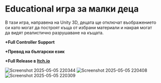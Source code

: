 # Educational игра за малки деца

В тази игра, направена на Unity 3D, децата ще отключат въображението си като могат да построят къща от избрани материали и накрая могат да видят реалистично разрушаване на къщата.

**+Full Controller Support**

**+Превод на български език**

**+Full Release в [Itch.io](https://toxicfuel.itch.io/dream-house-builder)**

![Screenshot 2025-05-05 220344](https://github.com/user-attachments/assets/88ad3f23-a7f2-4a74-9008-dc96bf158963)
![Screenshot 2025-05-05 220408](https://github.com/user-attachments/assets/e935bd91-0966-476f-b258-3efdcc426238)
![Screenshot 2025-05-05 220309](https://github.com/user-attachments/assets/0b3a7719-9d16-4ece-897f-53b1ef761d09)
